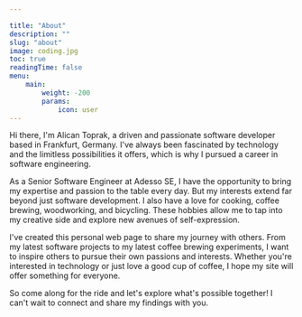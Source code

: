 ```yaml
---

title: "About"
description: ""
slug: "about"
image: coding.jpg
toc: true
readingTime: false
menu:
    main:
        weight: -200
        params:
            icon: user
---
```


Hi there, I'm Alican Toprak, a driven and passionate software developer based in Frankfurt, Germany. I've always been fascinated by technology and the limitless possibilities it offers, which is why I pursued a career in software engineering.

As a Senior Software Engineer at Adesso SE, I have the opportunity to bring my expertise and passion to the table every day. But my interests extend far beyond just software development. I also have a love for cooking, coffee brewing, woodworking, and bicycling. These hobbies allow me to tap into my creative side and explore new avenues of self-expression.

I've created this personal web page to share my journey with others. From my latest software projects to my latest coffee brewing experiments, I want to inspire others to pursue their own passions and interests. Whether you're interested in technology or just love a good cup of coffee, I hope my site will offer something for everyone.

So come along for the ride and let's explore what's possible together! I can't wait to connect and share my findings with you.

